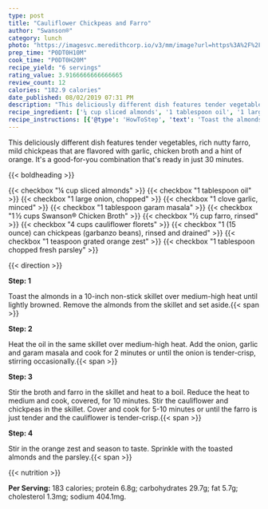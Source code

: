 ```yaml
---
type: post
title: "Cauliflower Chickpeas and Farro"
author: "Swanson®"
category: lunch
photo: "https://imagesvc.meredithcorp.io/v3/mm/image?url=https%3A%2F%2Fimages.media-allrecipes.com%2Fuserphotos%2F2558786.jpg"
prep_time: "P0DT0H10M"
cook_time: "P0DT0H20M"
recipe_yield: "6 servings"
rating_value: 3.9166666666666665
review_count: 12
calories: "182.9 calories"
date_published: 08/02/2019 07:31 PM
description: "This deliciously different dish features tender vegetables, rich nutty farro, mild chickpeas that are flavored with garlic, chicken broth and a hint of orange. It's a good-for-you combination that's ready in just 30 minutes."
recipe_ingredient: ['¼ cup sliced almonds', '1 tablespoon oil', '1 large onion, chopped', '1 clove garlic, minced', '1 tablespoon garam masala', '1\u2009½ cups Swanson® Chicken Broth', '½ cup farro, rinsed', '4 cups cauliflower florets', '1 (15 ounce) can chickpeas (garbanzo beans), rinsed and drained', '1 teaspoon grated orange zest', '1 tablespoon chopped fresh parsley']
recipe_instructions: [{'@type': 'HowToStep', 'text': 'Toast the almonds in a 10-inch non-stick skillet over medium-high heat until lightly browned. Remove the almonds from the skillet and set aside.\n'}, {'@type': 'HowToStep', 'text': 'Heat the oil in the same skillet over medium-high heat. Add the onion, garlic and garam masala and cook for 2 minutes or until the onion is tender-crisp, stirring occasionally.\n'}, {'@type': 'HowToStep', 'text': 'Stir the broth and farro in the skillet and heat to a boil. Reduce the heat to medium and cook, covered, for 10 minutes. Stir the cauliflower and chickpeas in the skillet. Cover and cook for 5-10 minutes or until the farro is just tender and the cauliflower is tender-crisp.\n'}, {'@type': 'HowToStep', 'text': 'Stir in the orange zest and season to taste. Sprinkle with the toasted almonds and the parsley.\n'}]
---
```


This deliciously different dish features tender vegetables, rich nutty farro, mild chickpeas that are flavored with garlic, chicken broth and a hint of orange. It's a good-for-you combination that's ready in just 30 minutes. 

{{< boldheading >}}

{{< checkbox "¼ cup sliced almonds" >}}
{{< checkbox "1 tablespoon oil" >}}
{{< checkbox "1 large onion, chopped" >}}
{{< checkbox "1 clove garlic, minced" >}}
{{< checkbox "1 tablespoon garam masala" >}}
{{< checkbox "1 ½ cups Swanson® Chicken Broth" >}}
{{< checkbox "½ cup farro, rinsed" >}}
{{< checkbox "4 cups cauliflower florets" >}}
{{< checkbox "1 (15 ounce) can chickpeas (garbanzo beans), rinsed and drained" >}}
{{< checkbox "1 teaspoon grated orange zest" >}}
{{< checkbox "1 tablespoon chopped fresh parsley" >}}


{{< direction >}}

**Step: 1**

Toast the almonds in a 10-inch non-stick skillet over medium-high heat until lightly browned. Remove the almonds from the skillet and set aside.{{< span >}}

**Step: 2**

Heat the oil in the same skillet over medium-high heat. Add the onion, garlic and garam masala and cook for 2 minutes or until the onion is tender-crisp, stirring occasionally.{{< span >}}

**Step: 3**

Stir the broth and farro in the skillet and heat to a boil. Reduce the heat to medium and cook, covered, for 10 minutes. Stir the cauliflower and chickpeas in the skillet. Cover and cook for 5-10 minutes or until the farro is just tender and the cauliflower is tender-crisp.{{< span >}}

**Step: 4**

Stir in the orange zest and season to taste. Sprinkle with the toasted almonds and the parsley.{{< span >}}

{{< nutrition >}}

**Per Serving:** 183 calories; protein 6.8g; carbohydrates 29.7g; fat 5.7g; cholesterol 1.3mg; sodium 404.1mg.